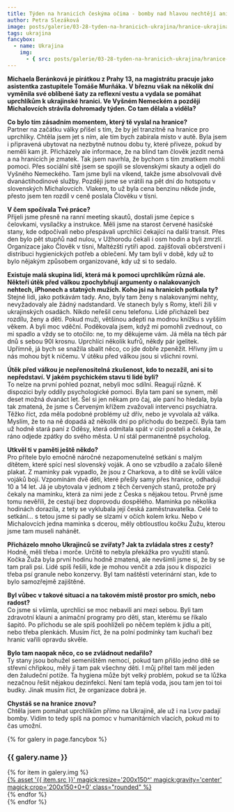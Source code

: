 ```yaml
---
title: Týden na hranicích českýma očima - bomby nad hlavou nechtějí ani bohatí, ani chudí
author: Petra Slezáková
image: posts/galerie/03-28-tyden-na-hranicich-ukrajina/hranice-ukrajina10.jpg
tags: ukrajina
fancybox:
  - name: Ukrajina
    img:
      - { src: posts/galerie/03-28-tyden-na-hranicich-ukrajina/hranice-ukrajina10.jpg, title: Týden na hranicích českýma očima }
---
```


**Michaela Beránková je pirátkou z Prahy 13, na magistrátu pracuje jako asistentka zastupitele Tomáše Murňáka. V březnu však na několik dní vyměnila své oblíbené šaty za reflexní vestu a vydala se pomáhat uprchlíkům k ukrajinské hranici. Ve Vyšném Nemeckém a později Michalovcích strávila dohromady týden. Co tam dělala a viděla?** 

**Co bylo tím zásadním momentem, který tě vyslal na hranice?**<br />
Partner na začátku války přišel s tím, že by jel tranzitně na hranice pro uprchlíky. Chtěla jsem jet s ním, ale tím bych zabírala místo v autě. Byla jsem i připravená ubytovat na nezbytně nutnou dobu ty, které přiveze, pokud by neměli kam jít. Přicházely ale informace, že na blind tam člověk jezdit nemá a na hranicích je zmatek. Tak jsem navrhla, že bychom s tím zmatkem mohli pomoci. Přes sociální sítě jsem se spojili se slovenskými skauty a odjeli do Vyšného Nemeckého. Tam jsme byli na víkend, takže jsme absolvovali dvě dvanáctihodinové služby. Později jsme se vrátili na pět dní do hotspotu v slovenských Michalovcích. Vlakem, to už byla cena benzinu někde jinde, přesto jsem ten rozdíl v ceně poslala Člověku v tísni.

**V čem spočívala Tvé práce?**<br />
Přijeli jsme přesně na ranní meeting skautů, dostali jsme čepice s čelovkami, vysílačky a instrukce. Měli jsme na starost červené hasičské stany, kde odpočívali nebo přespávali uprchlíci čekající na další transit. Přes den bylo pět stupňů nad nulou, v Užhorodu čekali i osm hodin a byli zmrzlí. Organizace jako Člověk v tísni, Maltézští rytíři apod. zajišťovali občerstvení i distribuci hygienických potřeb a oblečení. My tam byli v době, kdy už to bylo nějakým způsobem organizované, kdy už si to sedalo. 

**Existuje malá skupina lidí, která má k pomoci uprchlíkům různá ale. Někteří útěk před válkou zpochybňují argumenty o nalakovaných nehtech, iPhonech a statných mužích. Koho jsi na hranicích potkala ty?**<br />
Stejné lidi, jako potkávám tady. Ano, byly tam ženy s nalakovanými nehty, nevyžadovaly ale žádný nadstandard. Ve stanech byly s Romy, kteří žili v ukrajinských osadách. Nikdo neřešil cenu telefonu. Lidé přicházeli bez rozdílu, ženy a děti. Pokud muži, většinou adepti na modrou knížku s vyšším věkem. A byli moc vděční. Poděkovala jsem, když mi pomohli zvednout, co mi spadlo a vždy se to otočilo: ne, to my děkujeme vám. Já měla na těch pár dnů s sebou 90l krosnu. Uprchlíci několik kufrů, někdy pár igelitek. Upřímně, já bych se snažila sbalit něco, co jde dobře zpeněžit. Hřivny jim u nás mohou být k ničemu. V útěku před válkou jsou si všichni rovni.

**Útěk před válkou je nepřenositelná zkušenost, kdo to nezažil, ani si to nepředstaví. V jakém psychickém stavu ti lidé byli?**<br />
To nelze na první pohled poznat, nebyli moc sdílní. Reagují různě. K dispozici byly oddíly psychologické pomoci. Byla tam paní se synem, měl deset možná dvanáct let. Šel si jen někam pro čaj, ale paní ho hledala, byla tak zmatená, že jsme s Červeným křížem zvažovali intervenci psychiatra. Těžko říct, zda měla podobné problémy už dřív, nebo je vyvolala až válka. Myslím, že to na ně dopadá až několik dní po příchodu do bezpečí. Byla tam už hodně stará paní z Oděsy, která odmítala spát v cizí posteli a čekala, že ráno odjede zpátky do svého města. U ní stál permanentně psycholog.

**Utkvěl ti v paměti ještě někdo?**<br />
Pro přítele bylo emočně náročné nezapomenutelné setkání s malým dítětem, které spící nesl slovenský voják. A ono se vzbudilo a začalo šíleně plakat. Z maminky pak vypadlo, že jsou z Charkova, a to dítě se kvůli válce vojáků bojí. Vzpomínám dvě děti, které přešly samy přes hranice, odhaduji 10 a 14 let. Já je ubytovala v jednom z těch červených stanů, protože prý čekaly na maminku, která za nimi jede z Česka s nějakou tetou. Prvně jsme tomu nevěřili, že cestují bez doprovodu dospělého. Maminka po několika hodinách dorazila, z tety se vyklubala její česká zaměstnavatelka. Celé to setkání… s tetou jsme si padly se slzami v očích kolem krku. Nebo v Michalovcích jedna maminka s dcerou, měly obtloustlou kočku Žužu, kterou jsme tam museli nahánět.

**Přicházelo mnoho Ukrajinců se zvířaty? Jak ta zvládala stres z cesty?**<br />
Hodně, měli třeba i morče. Určitě to nebyla překážka pro využití stanů. Kočka Žuža byla první hodinu hodně zmatená, ale nevšimli jsme si, že by se tam prali psi. Lidé spíš řešili, kde je mohou venčit a zda jsou k dispozici třeba psí granule nebo konzervy. Byl tam naštěstí veterinární stan, kde to bylo samozřejmě zajištěné. 

**Byl vůbec v takové situaci a na takovém místě prostor pro smích, nebo radost?**<br />
Co jsme si všimla, uprchlíci se moc nebavili ani mezi sebou. Byli tam zdravotní klauni a animační programy pro děti, stan, kterému se říkalo šapitó. Po příchodu se ale spíš poohlíželi po něčem teplém k jídlu a pití, nebo třeba plenkách. Musím říct, že na polní podmínky tam kuchaři bez hranic vařili opravdu skvěle. 

**Bylo tam naopak něco, co se zvládnout nedařilo?**<br />
Ty stany jsou bohužel semeništěm nemocí, pokud tam přišlo jedno dítě se střevní chřipkou, měly ji tam pak všechny děti. I můj přítel tam měl jeden den žaludeční potíže. Ta hygiena může být velký problém, pokud se ta lůžka nezačnou řešit nějakou dezinfekcí. Není tam teplá voda, jsou tam jen toi toi budky. Jinak musím říct, že organizace dobrá je. 

**Chystáš se na hranice znovu?**<br />
Chtěla jsem pomáhat uprchlíkům přímo na Ukrajině, ale už i na Lvov padají bomby. Vidím to tedy spíš na pomoc v humanitárních vlacích, pokud mi to čas umožní.

{% for galery in page.fancybox %}
<div class="mt-4">
  <h3>{{ galery.name }}</h3>
  <div class="grid grid-cols-4 gap-4">
  {% for item in galery.img %}
    <div class="">
      <a data-fancybox="gallery" href="{% asset '{{ item.src }}' @path %}" data-caption="{{ item.title }}">{% asset '{{ item.src }}' magick:resize='200x150^' magick:gravity='center' magick:crop='200x150+0+0' class="rounded" %}</a>
    </div>
  {% endfor %}
  </div>
</div>
{% endfor %}
